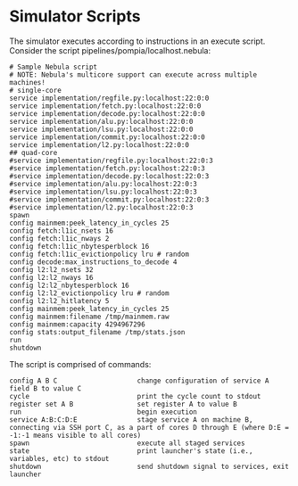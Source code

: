 # Simulator Scripts

The simulator executes according to instructions in an execute script.
Consider the script pipelines/pompia/localhost.nebula:

    # Sample Nebula script
    # NOTE: Nebula's multicore support can execute across multiple machines!
    # single-core
    service implementation/regfile.py:localhost:22:0:0
    service implementation/fetch.py:localhost:22:0:0
    service implementation/decode.py:localhost:22:0:0
    service implementation/alu.py:localhost:22:0:0
    service implementation/lsu.py:localhost:22:0:0
    service implementation/commit.py:localhost:22:0:0
    service implementation/l2.py:localhost:22:0:0
    ## quad-core
    #service implementation/regfile.py:localhost:22:0:3
    #service implementation/fetch.py:localhost:22:0:3
    #service implementation/decode.py:localhost:22:0:3
    #service implementation/alu.py:localhost:22:0:3
    #service implementation/lsu.py:localhost:22:0:3
    #service implementation/commit.py:localhost:22:0:3
    #service implementation/l2.py:localhost:22:0:3
    spawn
    config mainmem:peek_latency_in_cycles 25
    config fetch:l1ic_nsets 16
    config fetch:l1ic_nways 2
    config fetch:l1ic_nbytesperblock 16
    config fetch:l1ic_evictionpolicy lru # random
    config decode:max_instructions_to_decode 4
    config l2:l2_nsets 32
    config l2:l2_nways 16
    config l2:l2_nbytesperblock 16
    config l2:l2_evictionpolicy lru # random
    config l2:l2_hitlatency 5
    config mainmem:peek_latency_in_cycles 25
    config mainmem:filename /tmp/mainmem.raw
    config mainmem:capacity 4294967296
    config stats:output_filename /tmp/stats.json
    run
    shutdown

The script is comprised of commands:

    config A B C                    change configuration of service A field B to value C
    cycle                           print the cycle count to stdout
    register set A B                set register A to value B
    run                             begin execution
    service A:B:C:D:E               stage service A on machine B, connecting via SSH port C, as a part of cores D through E (where D:E = -1:-1 means visible to all cores)
    spawn                           execute all staged services
    state                           print launcher's state (i.e., variables, etc) to stdout
    shutdown                        send shutdown signal to services, exit launcher